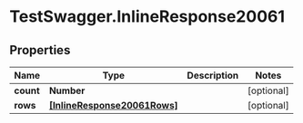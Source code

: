 # TestSwagger.InlineResponse20061

## Properties

Name | Type | Description | Notes
------------ | ------------- | ------------- | -------------
**count** | **Number** |  | [optional] 
**rows** | [**[InlineResponse20061Rows]**](InlineResponse20061Rows.md) |  | [optional] 


